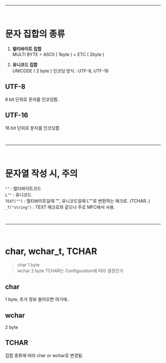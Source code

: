 &nbsp;
***
&nbsp;

# 문자 집합의 종류

1. __멀티바이트 집합__  
MULTI BYTE = ASCII ( 1byte ) + ETC ( 2byte )  

2. __유니코드 집합__  
UNICODE ( 2 byte ) 
인코딩 방식 : UTF-8, UTF-16

## UTF-8
8 bit 단위로 문자를 인코딩함.

## UTF-16
16 bit 단위로 문자를 인코딩함.

&nbsp;
***
&nbsp;

# 문자열 작성 시, 주의
`""` : 멀티바이트코드  
`L""` : 유니코드  
`TEXT("")` : 멀티바이트일때 "", 유니코드일때 L""로 변환하는 매크로. (TCHAR..)  
`_T("string")` : TEXT 매크로와 같으나 주로 MFC에서 사용.   

&nbsp;
***
&nbsp;

# char, wchar_t, TCHAR

> char 1 byte  
wchar 2 byte
TCHAR는 Configuration에 따라 결정인가

## char  
1 byte, 추가 정보 들어오면 여기에..

## wchar
2 byte  

## TCHAR
집합 종류에 따라 char or wchar로 변경됨.
